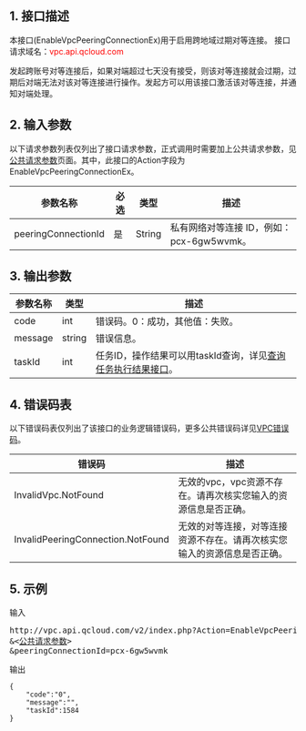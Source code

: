 ## 1. 接口描述

本接口(EnableVpcPeeringConnectionEx)用于启用跨地域过期对等连接。
接口请求域名：<font style="color:red">vpc.api.qcloud.com</font>

发起跨账号对等连接后，如果对端超过七天没有接受，则该对等连接就会过期，过期后对端无法对该对等连接进行操作。发起方可以用该接口激活该对等连接，并通知对端处理。

## 2. 输入参数
以下请求参数列表仅列出了接口请求参数，正式调用时需要加上公共请求参数，见<a href="/doc/api/372/4153" title="公共请求参数">公共请求参数</a>页面。其中，此接口的Action字段为EnableVpcPeeringConnectionEx。

| 参数名称 | 必选  | 类型 | 描述 |
|---------|---------|---------|---------|
| peeringConnectionId | 是 | String | 私有网络对等连接 ID，例如：pcx-6gw5wvmk。|


## 3. 输出参数

| 参数名称 | 类型 | 描述 |
|---------|---------|---------|
| code |int | 错误码。0：成功，其他值：失败。|
| message | string | 错误信息。|
| taskId | int | 任务ID，操作结果可以用taskId查询，详见<a href="/document/product/215/5094">查询任务执行结果接口</a>。 |

## 4. 错误码表
  以下错误码表仅列出了该接口的业务逻辑错误码，更多公共错误码详见<a href="/doc/api/245/4924" title="VPC错误码">VPC错误码</a>。
	
| 错误码 | 描述 |
|---------|---------|
| InvalidVpc.NotFound | 无效的vpc，vpc资源不存在。请再次核实您输入的资源信息是否正确。 |
| InvalidPeeringConnection.NotFound | 无效的对等连接，对等连接资源不存在。请再次核实您输入的资源信息是否正确。 |

## 5. 示例
输入
<pre>
http://vpc.api.qcloud.com/v2/index.php?Action=EnableVpcPeeringConnectionEx
&<<a href="/doc/api/229/6976">公共请求参数</a>>
&peeringConnectionId=pcx-6gw5wvmk
</pre>
输出
```
{
    "code":"0",
    "message":"",
    "taskId":1584
}
```

